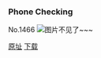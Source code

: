 ### Phone Checking
No.1466
![图片不见了~~~](https://imgs.xkcd.com/comics/phone_checking.png)

[原址](https://xkcd.com//1466) [下载](https://imgs.xkcd.com/comics/phone_checking.png)

